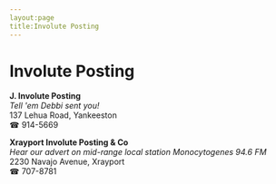 ```yaml
---
layout:page
title:Involute Posting
---
```

# Involute Posting

**J. Involute Posting**  
_Tell 'em Debbi sent you!_  
137 Lehua Road, Yankeeston  
☎ 914-5669



**Xrayport Involute Posting & Co**  
_Hear our advert on mid-range local station Monocytogenes 94.6 FM_  
2230 Navajo Avenue, Xrayport  
☎ 707-8781



